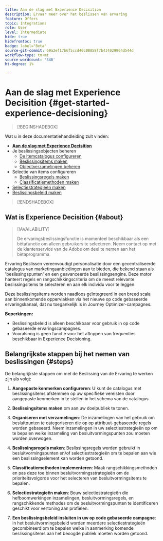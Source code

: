 ```yaml
---
title: Aan de slag met Experience Decisition
description: Ervaar meer over het beslissen van ervaring
feature: Offers
topic: Integrations
role: User
level: Intermediate
hide: true
hidefromtoc: true
badge: label="Beta"
source-git-commit: 69a2ef17b6f5ccd40c08858f7b434029964d544d
workflow-type: tm+mt
source-wordcount: '340'
ht-degree: 1%

---
```


# Aan de slag met Experience Decisition {#get-started-experience-decisioning}

>[!BEGINSHADEBOX]

Wat u in deze documentatiehandleiding zult vinden:

* **[Aan de slag met Experience Decisition](gs-experience-decisioning.md)**
* Je beslissingsobjecten beheren
   * [De itemcatalogus configureren](catalogs.md)
   * [Beslissingsitems maken](items.md)
   * [Objectverzamelingen beheren](collections.md)
* Selectie van items configureren
   * [Beslissingsregels maken](rules.md)
   * [Classificatiemethoden maken](ranking.md)
* [Selectiestrategieën maken](selection-strategies.md)
* [Beslissingsbeleid maken](create-decision.md)

>[!ENDSHADEBOX]

## Wat is Experience Decisition {#about}

>[!AVAILABILITY]
>
>De ervaringsbeslissingsfunctie is momenteel beschikbaar als een bètafunctie om alleen gebruikers te selecteren. Neem contact op met de klantenservice van de Adobe om deel te nemen aan het bètaprogramma.

Ervaring Beslissen vereenvoudigt personalisatie door een gecentraliseerde catalogus van marketingaanbiedingen aan te bieden, die bekend staan als &#39;beslissingspunten&#39; en een geavanceerde beslissingsengine. Deze motor hanteert regels en rangschikkingscriteria om de meest relevante beslissingsitems te selecteren en aan elk individu voor te leggen.

Deze beslissingsitems worden naadloos geïntegreerd in een breed scala aan binnenkomende oppervlakken via het nieuwe op code gebaseerde ervaringskanaal, dat nu toegankelijk is in Journey Optimizer-campagnes.

**Beperkingen:**

* Beslissingsbeleid is alleen beschikbaar voor gebruik in op code gebaseerde ervaringscampagnes.
* Vooralsnog is geen functie voor het aftoppen van frequenties beschikbaar in Experience Decisioning.

## Belangrijkste stappen bij het nemen van beslissingen {#steps}

De belangrijkste stappen om met de Beslissing van de Ervaring te werken zijn als volgt:

1. **Aangepaste kenmerken configureren**: U kunt de catalogus met beslissingsitems afstemmen op uw specifieke vereisten door aangepaste kenmerken in te stellen in het schema van de catalogus.

1. **Beslissingsitems maken** om aan uw doelpubliek te tonen.

1. **Organiseren met verzamelingen**: De inzamelingen van het gebruik om besluitpunten te categoriseren die op op attribuut-gebaseerde regels worden gebaseerd. Neem inzamelingen in uw selectiestrategieën op om te bepalen welke inzameling van besluitvormingspunten zou moeten worden overwogen.

1. **Beslissingsregels maken**: Beslissingsregels worden gebruikt in besluitvormingspunten en/of selectiestrategieën om te bepalen aan wie een beslissingselement kan worden getoond.

1. **Classificatiemethoden implementeren**: Maak rangschikkingsmethoden en pas deze toe binnen besluitvormingsstrategieën om de prioriteitsvolgorde voor het selecteren van besluitvormingsitems te bepalen.

1. **Selectiestrategieën maken**: Bouw selectiestrategieën die hefboomwerkingen inzamelingen, besluitvormingsregels, en rangschikkende methodes om de besluitvormingspunten te identificeren geschikt voor vertoning aan profielen.

1. **Een beslissingsbeleid insluiten in uw op code gebaseerde campagne**: In het besluitvormingsbeleid worden meerdere selectiestrategieën gecombineerd om te bepalen welke in aanmerking komende beslissingsitems aan het beoogde publiek moeten worden getoond.

<!--## Glossary-->
